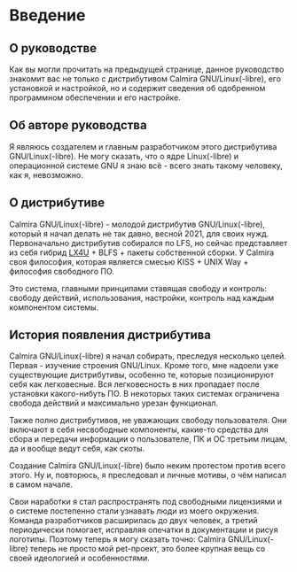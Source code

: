 # Введение

## О руководстве

Как вы могли прочитать на предыдущей странице, данное руководство знакомит вас
не только с дистрибутивом Calmira GNU/Linux(-libre), его установкой и
настройкой, но и содержит сведения об одобренном программном обеспечении и его
настройке.

## Об авторе руководства

Я являюсь создателем и главным разработчиком этого дистрибутива
GNU/Linux(-libre). Не могу сказать, что о ядре Linux(-libre) и операционной
системе GNU я знаю всё - всего знать такому человеку, как я, невозможно.

## О дистрибутиве

Calmira GNU/Linux(-libre) - молодой дистрибутив GNU/Linux(-libre), который я
начал делать не так давно, весной 2021, для своих нужд. Первоначально
дистрибутив собирался по LFS, но сейчас представляет из себя гибрид
[LX4U](https://lx4u.ru) + BLFS + пакеты собственной сборки. У Calmira своя
философия, которая является смесью KISS + UNIX Way + философия свободного ПО.

Это система, главными принципами ставящая свободу и контроль: свободу действий,
использования, настройки, контроль над каждым компонентом системы.

## История появления дистрибутива

Calmira GNU/Linux(-libre) я начал собирать, преследуя несколько целей. Первая -
изучение строения GNU/Linux. Кроме того, мне надоели уже существующие
дистрибутивы, особенно те, которые позиционируют себя как легковесные. Вся
легковесность в них пропадает после установки какого-нибуть ПО. В некоторых
таких системах ограничена свобода действий и максимально урезан функционал.

Также полно дистрибутивов, не уважающих свободу пользователя. Они включают в
себя несвободные компоненты, какие-то средства для сбора и передачи информации
о пользователе, ПК и ОС третьим лицам, да и вообще ведут себя, как скоты.

Создание Calmira GNU/Linux(-libre) было неким протестом против всего этого. Ну
и, повторюсь, я преследовал и личные мотивы, о чём написал в самом начале.

Свои наработки я стал распространять под свободными лицензиями и о системе
постепенно стали узнавать люди из моего окружения. Команда разработчиков
расширилась до двух человек, а третий периодически помогает, исправляя опечатки
в документации и рисуя логотипы. Поэтому теперь я могу сказать точно: Calmira
GNU/Linux(-libre) теперь не просто мой pet-проект, это более крупная вещь со
своей идеологией и особенностями.
